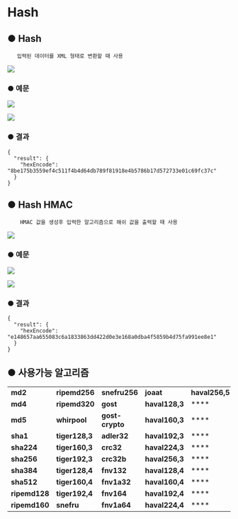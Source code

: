# Hash

## ● Hash

       입력된 데이터를 XML 형태로 변환할 때 사용

![](../../img/assets/image%20%2854%29.png)

### ● 예문

![](../../img/assets/image%20%28431%29.png)

![](../../img/assets/image%20%28458%29.png)

### ● 결과

```text
{
  "result": {
    "hexEncode": "8be175b3559ef4c511f4b4d64db789f81918e4b5786b17d572733e01c69fc37c"
  }
}
```

## ● Hash HMAC

        HMAC 값을 생성후 입력한 알고리즘으로 해쉬 값을 출력할 때 사용

![](../../img/assets/image%20%2870%29.png)

### ● 예문

![](../../img/assets/image%20%28448%29.png)

![](../../img/assets/image%20%28456%29.png)

### ● 결과

```text
{
  "result": {
    "hexEncode": "e148657aa655083c6a1833863dd422d0e3e168a0dba4f5859b4d75fa991ee8e1"
  }
}
```

## ● 사용가능 알고리즘

|               |                |                 |                |                |
| :------------ | :------------- | :-------------- | :------------- | :------------- |
| **md2**       | **ripemd256**  | **snefru256**   | **joaat**      | **haval256,5** |
| **md4**       | **ripemd320**  | **gost**        | **haval128,3** | \*\*\*\*       |
| **md5**       | **whirpool**   | **gost-crypto** | **haval160,3** | \*\*\*\*       |
| **sha1**      | **tiger128,3** | **adler32**     | **haval192,3** | \*\*\*\*       |
| **sha224**    | **tiger160,3** | **crc32**       | **haval224,3** | \*\*\*\*       |
| **sha256**    | **tiger192,3** | **crc32b**      | **haval256,3** | \*\*\*\*       |
| **sha384**    | **tiger128,4** | **fnv132**      | **haval128,4** | \*\*\*\*       |
| **sha512**    | **tiger160,4** | **fnv1a32**     | **haval160,4** | \*\*\*\*       |
| **ripemd128** | **tiger192,4** | **fnv164**      | **haval192,4** | \*\*\*\*       |
| **ripemd160** | **snefru**     | **fnv1a64**     | **haval224,4** | \*\*\*\*       |

